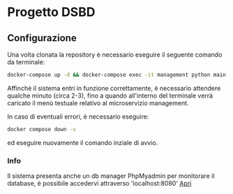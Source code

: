# Progetto DSBD

## Configurazione
Una volta clonata la repository è necessario eseguire il seguente comando da terminale:

```bash
docker-compose up -d && docker-compose exec -it management python main.py
```

Affinchè il sistema entri in funzione correttamente, è necessario attendere qualche minuto (circa 2-3), fino a quando all'interno del terminale verrà caricato il menù testuale relativo al microservizio management.

In caso di eventuali errori, è necessario eseguire:

```bash
docker compose down -v
```
ed eseguire nuovamente il comando inziale di avvio.

### Info
Il sistema presenta anche un db manager PhpMyadmin per monitorare il database, è possibile accedervi attraverso 'localhost:8080' <a href="http://localhost:8080" target="_blank">Apri</a>
